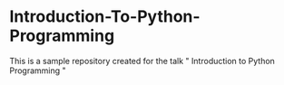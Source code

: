 # Introduction-To-Python-Programming
This is a sample repository created for the talk " Introduction to Python Programming "
